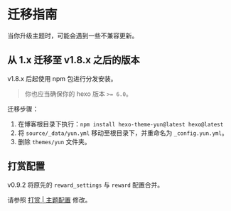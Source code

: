 # 迁移指南

当你升级主题时，可能会遇到一些不兼容更新。

## 从 1.x 迁移至 v1.8.x 之后的版本

<Badge>v1.8.x</Badge> 后起使用 npm 包进行分发安装。

> 你也应当确保你的 hexo 版本 `>= 6.0`。

迁移步骤：

1. 在博客根目录下执行：`npm install hexo-theme-yun@latest hexo@latest`
2. 将 `source/_data/yun.yml` 移动至根目录下，并重命名为 `_config.yun.yml`。
3. 删除 `themes/yun` 文件夹。

## 打赏配置

<Badge>v0.9.2</Badge> 将原先的 `reward_settings` 与 `reward` 配置合并。

请参照 [打赏 | 主题配置](/guide/config.html#打赏) 修改。
